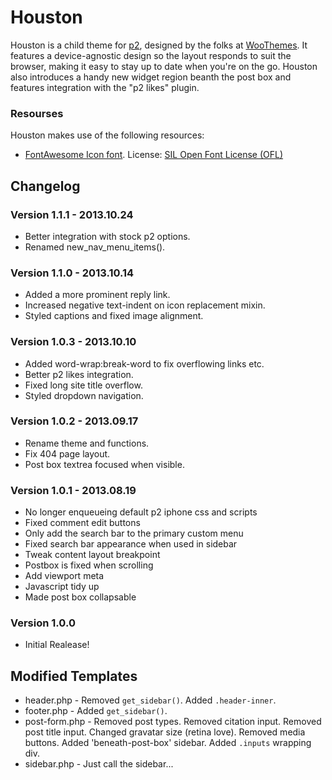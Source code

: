 # Houston
Houston is a child theme for [p2](http://p2theme.com/), designed by the folks at [WooThemes](http://woothemes.com). It features a device-agnostic design so the layout responds to suit the browser, making it easy to stay up to date when you're on the go. Houston also introduces a handy new widget region beanth the post box and features integration with the "p2 likes" plugin.

### Resourses
Houston makes use of the following resources:

* [FontAwesome Icon font](http://fortawesome.github.io/Font-Awesome/). License: [SIL Open Font License (OFL)](http://scripts.sil.org/cms/scripts/page.php?site_id=nrsi&id=OFL)


## Changelog

### Version 1.1.1 - 2013.10.24
* Better integration with stock p2 options.
* Renamed new_nav_menu_items().

### Version 1.1.0 - 2013.10.14
* Added a more prominent reply link.
* Increased negative text-indent on icon replacement mixin.
* Styled captions and fixed image alignment.

### Version 1.0.3 - 2013.10.10
* Added word-wrap:break-word to fix overflowing links etc.
* Better p2 likes integration.
* Fixed long site title overflow.
* Styled dropdown navigation.

### Version 1.0.2 - 2013.09.17
* Rename theme and functions.
* Fix 404 page layout.
* Post box textrea focused when visible.

### Version 1.0.1 - 2013.08.19
* No longer enqueueing default p2 iphone css and scripts
* Fixed comment edit buttons
* Only add the search bar to the primary custom menu
* Fixed search bar appearance when used in sidebar
* Tweak content layout breakpoint
* Postbox is fixed when scrolling
* Add viewport meta
* Javascript tidy up
* Made post box collapsable

### Version 1.0.0
* Initial Realease!

## Modified Templates
* header.php - Removed `get_sidebar()`. Added `.header-inner`.
* footer.php - Added `get_sidebar()`.
* post-form.php - Removed post types. Removed citation input. Removed post title input. Changed gravatar size (retina love). Removed media buttons. Added 'beneath-post-box' sidebar. Added `.inputs` wrapping div.
* sidebar.php - Just call the sidebar...
